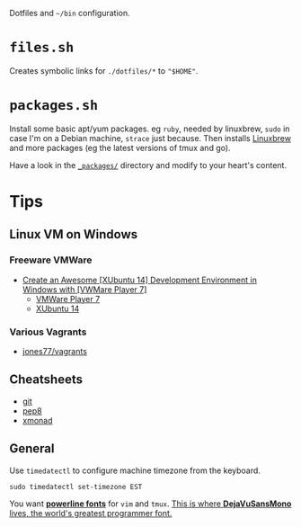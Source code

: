 Dotfiles and `~/bin` configuration.

# `files.sh`

Creates symbolic links for `./dotfiles/*` to `"$HOME"`.

# `packages.sh`

Install some basic apt/yum packages.  eg `ruby`, needed by
linuxbrew, `sudo` in case I'm on a Debian machine, `strace` just because.  Then
installs [Linuxbrew](http://linuxbrew.sh/) and more packages (eg the latest
versions of tmux and go).

Have a look in the [`_packages/`](_packages/) directory and modify to your heart's content.

# Tips

## Linux VM on Windows

### Freeware VMWare

* [Create an Awesome \[XUbuntu 14\] Development Environment in Windows with \[VWMare Player 7\]](https://nickjanetakis.com/blog/create-an-awesome-linux-development-environment-in-windows-with-vmware)
  * [VMWare Player 7](https://my.vmware.com/web/vmware/free#desktop_end_user_computing/vmware_player/7_0)
  * [XUbuntu 14](http://mirror.us.leaseweb.net/ubuntu-cdimage/xubuntu/releases/14.04/release/xubuntu-14.04.2-desktop-amd64.iso)

### Various Vagrants

* [jones77/vagrants](github.com/jones77/vagrants)

## Cheatsheets

* [git](https://www.git-tower.com/blog/content/posts/54-git-cheat-sheet/git-cheat-sheet-large01.png)
* [pep8](http://i.imgur.com/ckjEZOi.png)
* [xmonad](https://wiki.haskell.org/wikiupload/b/b8/Xmbindings.png)

## General

Use `timedatectl` to configure machine timezone from the keyboard.

    sudo timedatectl set-timezone EST

You want [**powerline fonts**](https://github.com/powerline/fonts) for `vim` and
`tmux`.  [This is where **DejaVuSansMono** lives, the world's greatest programmer font.](https://github.com/powerline/fonts/tree/master/DejaVuSansMono)
